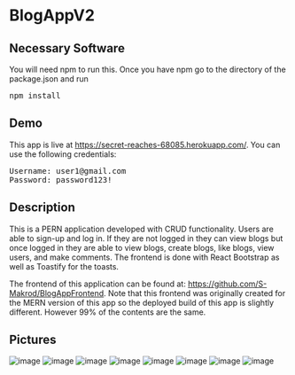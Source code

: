 # BlogAppV2

## Necessary Software
You will need npm to run this. Once you have npm go to the directory of the package.json and run

<pre>
npm install
</pre>

## Demo
This app is live at https://secret-reaches-68085.herokuapp.com/. You can use the following credentials:

<pre>
Username: user1@gmail.com
Password: password123!
</pre>

## Description
This is a PERN application developed with CRUD functionality. Users are able to sign-up and log in. If they are not logged in they can view blogs but once logged in they are able to view blogs, create blogs, like blogs, view users, and make comments. The frontend is done with React Bootstrap as well as Toastify for the toasts.

The frontend of this application can be found at: https://github.com/S-Makrod/BlogAppFrontend. Note that this frontend was originally created for the MERN version of this app so the deployed build of this app is slightly different. However 99% of the contents are the same.

## Pictures
![image](https://user-images.githubusercontent.com/53048085/153117934-f638ad03-32fb-4cc5-987e-bab93bef8437.png)
![image](https://user-images.githubusercontent.com/53048085/153117946-8841a5c9-188a-48c8-b6e5-69fb5151d33f.png)
![image](https://user-images.githubusercontent.com/53048085/153117956-7a45a5d1-6be7-4eb9-99cc-835a869c1fea.png)
![image](https://user-images.githubusercontent.com/53048085/153117966-9cf21b98-4ec3-46e7-9d00-fac985c39ddd.png)
![image](https://user-images.githubusercontent.com/53048085/153117976-873d42ef-598e-4b51-9b5e-0b4b9ed334d4.png)
![image](https://user-images.githubusercontent.com/53048085/153117993-695329d8-d2cc-401e-ac6f-a336576e564d.png)
![image](https://user-images.githubusercontent.com/53048085/153118010-67a0a58d-f3f3-429a-8d9d-0ad0c9d18aff.png)
![image](https://user-images.githubusercontent.com/53048085/153118016-0e777ef5-967a-4485-b395-102f935fe0ce.png)
